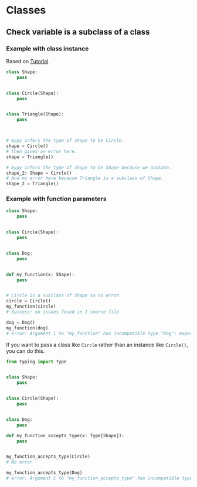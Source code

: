 # Classes

## Check variable is a subclass of a class

### Example with class instance

Based on [Tutorial](https://mypy.readthedocs.io/en/stable/common_issues.html#declaring-a-supertype-as-variable-type)

```python
class Shape:
    pass


class Circle(Shape):
    pass


class Triangle(Shape):
    pass



# mypy infers the type of shape to be Circle.
shape = Circle()
# Then gives an error here.
shape = Triangle()

# mypy infers the type of shape to be Shape because we anntate.
shape_2: Shape = Circle()
# And no error here because Triangle is a subclass of Shape.
shape_2 = Triangle()
```

### Example with function parameters

```python
class Shape:
    pass


class Circle(Shape):
    pass


class Dog:
    pass


def my_function(x: Shape):
    pass


# Circle is a subclass of Shape so no error.
circle = Circle()
my_function(circle)
# Success: no issues found in 1 source file

dog = Dog()
my_function(dog)
# error: Argument 1 to "my_function" has incompatible type "Dog"; expected "Shape"  [arg-type]
```

If you want to pass a class like `Circle` rather than an instance like `Circle()`, you can do this.

```python
from typing import Type


class Shape:
    pass


class Circle(Shape):
    pass


class Dog:
    pass

def my_function_accepts_type(x: Type[Shape]):
    pass


my_function_accepts_type(Circle)
# No error

my_function_accepts_type(Dog)
# error: Argument 1 to "my_function_accepts_type" has incompatible type "type[Dog]"; expected "type[Shape]"
```
